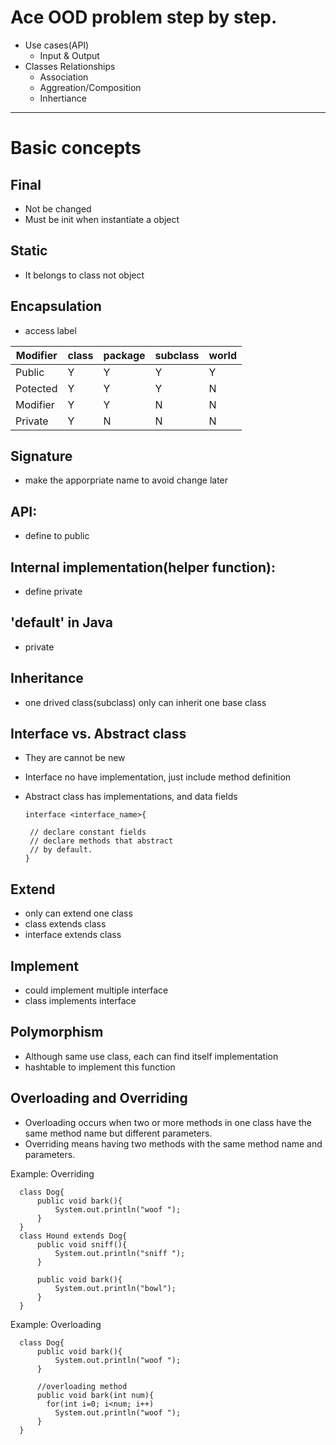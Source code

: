 # Ace OOD problem step by step.
   - Use cases(API)
      - Input & Output
   - Classes Relationships
      - Association
      - Aggreation/Composition
      - Inhertiance
   
   
-----------------------------------------------------------------------------
# Basic concepts
## Final
   - Not be changed
   - Must be init when instantiate a object
## Static
  - It belongs to class not object
  
## Encapsulation
  - access label
  
| Modifier | class | package | subclass | world |  
|----------|-------|---------|----------|-------|
|  Public  |  Y    |   Y     |   Y      |  Y    |
| Potected |  Y    |   Y     |   Y      |  N    |
| Modifier |  Y    |   Y     |   N      |  N    |
| Private  |  Y    |   N     |   N      |  N    |

## Signature
   - make the apporpriate name to avoid change later
   
## API:
   - define to public
## Internal implementation(helper function): 
   - define private
## 'default' in Java
   - private
## Inheritance
   - one drived class(subclass) only can inherit one base class
## Interface vs. Abstract class
   - They are cannot be new
   - Interface no have implementation, just include method definition
   - Abstract class has implementations, and data fields
   
         interface <interface_name>{  

          // declare constant fields  
          // declare methods that abstract   
          // by default.  
         }  
   
## Extend
   - only can extend one class
   - class extends class
   - interface extends class
## Implement
   - could implement multiple interface
   - class implements interface
## Polymorphism
   - Although same use class, each can find itself implementation
   - hashtable to implement this function
## Overloading and Overriding
   - Overloading occurs when two or more methods in one class have the same method name but different parameters.
   - Overriding means having two methods with the same method name and parameters.
   
  Example: Overriding
   
      class Dog{
          public void bark(){
              System.out.println("woof ");
          }
      }
      class Hound extends Dog{
          public void sniff(){
              System.out.println("sniff ");
          }

          public void bark(){
              System.out.println("bowl");
          }
      }

  Example: Overloading
    
      class Dog{
          public void bark(){
              System.out.println("woof ");
          }

          //overloading method
          public void bark(int num){
            for(int i=0; i<num; i++)
              System.out.println("woof ");
          }
      }
